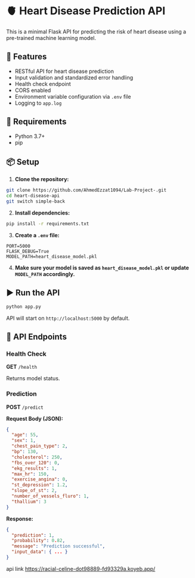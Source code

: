 # 🫀 Heart Disease Prediction API

This is a minimal Flask API for predicting the risk of heart disease using a pre-trained machine learning model.

## 🚀 Features

- RESTful API for heart disease prediction
- Input validation and standardized error handling
- Health check endpoint
- CORS enabled
- Environment variable configuration via `.env` file
- Logging to `app.log`

## 🧠 Requirements

- Python 3.7+
- pip

## 📦 Setup

1. **Clone the repository:**

```bash
git clone https://github.com/AhmedEzzat1094/Lab-Project-.git
cd heart-disease-api
git switch simple-back
````

2. **Install dependencies:**

```bash
pip install -r requirements.txt
```

3. **Create a `.env` file:**

```env
PORT=5000
FLASK_DEBUG=True
MODEL_PATH=heart_disease_model.pkl
```

4. **Make sure your model is saved as `heart_disease_model.pkl` or update `MODEL_PATH` accordingly.**

## ▶️ Run the API

```bash
python app.py
```

API will start on `http://localhost:5000` by default.

## 🧪 API Endpoints

### Health Check

**GET** `/health`

Returns model status.

### Prediction

**POST** `/predict`

**Request Body (JSON):**

```json
{
  "age": 55,
  "sex": 1,
  "chest_pain_type": 2,
  "bp": 130,
  "cholesterol": 250,
  "fbs_over_120": 0,
  "ekg_results": 1,
  "max_hr": 150,
  "exercise_angina": 0,
  "st_depression": 1.2,
  "slope_of_st": 2,
  "number_of_vessels_fluro": 1,
  "thallium": 3
}
```

**Response:**

```json
{
  "prediction": 1,
  "probability": 0.82,
  "message": "Prediction successful",
  "input_data": { ... }
}
```


api link
https://racial-celine-dot98889-fd93329a.koyeb.app/
